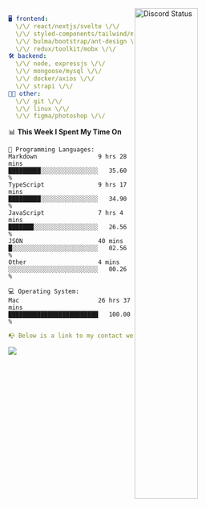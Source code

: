 
<a href="https://discord.com/users/279302975371870218" target="_blank">
    <img width="50%" align="right" alt="Discord Status" src="https://lanyard.cnrad.dev/api/279302975371870218?bg=161B22&borderRadius=5px%205px%200%200&hideTimestamp=true&idleMessage=Just%20chillin%27%20at%20the%20moment&animated=true">
</a>

```yaml
🖥️ frontend: 
  \/\/ react/nextjs/svelte \/\/
  \/\/ styled-components/tailwind/mui/
  \/\/ bulma/bootstrap/ant-design \/\/
  \/\/ redux/toolkit/mobx \/\/
🛠 backend: 
  \/\/ node, expressjs \/\/
  \/\/ mongoose/mysql \/\/
  \/\/ docker/axios \/\/
  \/\/ strapi \/\/
👨‍💻 other: 
  \/\/ git \/\/ 
  \/\/ linux \/\/
  \/\/ figma/photoshop \/\/
```
<!--START_SECTION:waka-->
📊 **This Week I Spent My Time On** 

```text
💬 Programming Languages: 
Markdown                 9 hrs 28 mins       █████████░░░░░░░░░░░░░░░░   35.60 % 
TypeScript               9 hrs 17 mins       █████████░░░░░░░░░░░░░░░░   34.90 % 
JavaScript               7 hrs 4 mins        ███████░░░░░░░░░░░░░░░░░░   26.56 % 
JSON                     40 mins             █░░░░░░░░░░░░░░░░░░░░░░░░   02.56 % 
Other                    4 mins              ░░░░░░░░░░░░░░░░░░░░░░░░░   00.26 % 

💻 Operating System: 
Mac                      26 hrs 37 mins      █████████████████████████   100.00 % 
```


<!--END_SECTION:waka-->
```yaml
📭 Below is a link to my contact website 
```
<a href="https://mxns.xyz" target="_black"> <img src="https://img.shields.io/badge/website-161B22?style=for-the-badge&logo=About.me&logoColor=white"></img> <a/>
